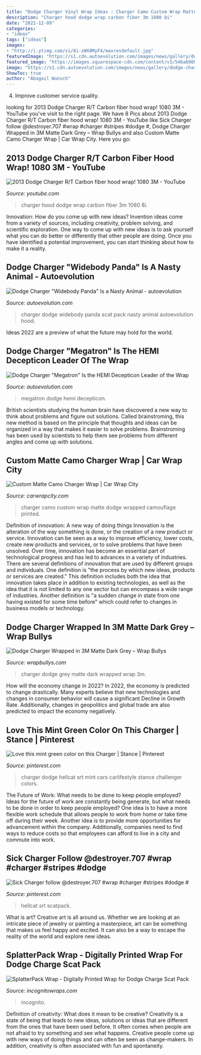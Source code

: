 ```yaml
---
title: "Dodge Charger Vinyl Wrap Ideas : Charger Camo Custom Wrap Matte Dodge Wrapped Camouflage Printed"
description: "Charger hood dodge wrap carbon fiber 3m 1080 8i"
date: "2022-12-09"
categories:
- "ideas"
tags: ["ideas"]
images:
- "http://i.ytimg.com/vi/8i-zWX8MyF4/maxresdefault.jpg"
featuredImage: "https://s1.cdn.autoevolution.com/images/news/gallery/dodge-charger-scat-pack-widebody-panda-is-a-nasty-animal_2.jpg"
featured_image: "https://images.squarespace-cdn.com/content/v1/546a6960e4b02520b106a456/1585680581568-5G6P9T5PZZC7OT8TG6P0/ke17ZwdGBToddI8pDm48kBsDkK9cu3_SyTZ--r1vF4IUqsxRUqqbr1mOJYKfIPR7LoDQ9mXPOjoJoqy81S2I8N_N4V1vUb5AoIIIbLZhVYwL8IeDg6_3B-BRuF4nNrNcQkVuAT7tdErd0wQFEGFSnIxXzMyEP4oFWls1viF_rYln_Op3STWfwmpMyWFh-6tmvFXjQW8TFEDgmWG5y_sj9A/SplatterPackWrap_YellowBlack_withCarbon_pass.jpg"
image: "https://s1.cdn.autoevolution.com/images/news/gallery/dodge-charger-megatron-is-the-hemi-decepticon-leader-of-the-wrap-universe_1.jpg"
ShowToc: true
author: "Abagail Wunsch"
---
```



4. Improve customer service quality.

	

		
looking for 2013 Dodge Charger R/T Carbon fiber hood wrap! 1080 3M - YouTube you've visit to the right page. We have 8 Pics about 2013 Dodge Charger R/T Carbon fiber hood wrap! 1080 3M - YouTube like Sick Charger follow @destroyer.707 #wrap #charger #stripes #dodge #, Dodge Charger Wrapped in 3M Matte Dark Grey – Wrap Bullys and also Custom Matte Camo Charger Wrap | Car Wrap City. Here you go:
		
    
## 2013 Dodge Charger R/T Carbon Fiber Hood Wrap! 1080 3M - YouTube

<img loading=lazy src="http://i.ytimg.com/vi/8i-zWX8MyF4/maxresdefault.jpg" onerror="this.onerror=null;this.src='https://tse1.mm.bing.net/th?id=OIP.Oyent3b64VG-OZcP1BL5lQHaEK&amp;pid=15.1';" alt="2013 Dodge Charger R/T Carbon fiber hood wrap! 1080 3M - YouTube">

_Source: youtube.com_

>charger hood dodge wrap carbon fiber 3m 1080 8i. 

	

Innovation: How do you come up with new ideas?
Invention ideas come from a variety of sources, including creativity, problem solving, and scientific exploration. One way to come up with new ideas is to ask yourself what you can do better or differently that other people are doing. Once you have identified a potential improvement, you can start thinking about how to make it a reality.

    
## Dodge Charger &quot;Widebody Panda&quot; Is A Nasty Animal - Autoevolution

<img loading=lazy src="https://s1.cdn.autoevolution.com/images/news/gallery/dodge-charger-scat-pack-widebody-panda-is-a-nasty-animal_2.jpg" onerror="this.onerror=null;this.src='https://tse4.mm.bing.net/th?id=OIP.zIyP5Ayjsw-ai7CYT81WMAHaE8&amp;pid=15.1';" alt="Dodge Charger &quot;Widebody Panda&quot; Is a Nasty Animal - autoevolution">

_Source: autoevolution.com_

>charger dodge widebody panda scat pack nasty animal autoevolution hood. 

	

Ideas 2022 are a preview of what the future may hold for the world.

    
## Dodge Charger &quot;Megatron&quot; Is The HEMI Decepticon Leader Of The Wrap

<img loading=lazy src="https://s1.cdn.autoevolution.com/images/news/gallery/dodge-charger-megatron-is-the-hemi-decepticon-leader-of-the-wrap-universe_1.jpg" onerror="this.onerror=null;this.src='https://tse4.mm.bing.net/th?id=OIP.CsKGn7_vXTSxlYmyLUVKeQHaJQ&amp;pid=15.1';" alt="Dodge Charger &quot;Megatron&quot; Is the HEMI Decepticon Leader of the Wrap">

_Source: autoevolution.com_

>megatron dodge hemi decepticon. 

	

British scientists studying the human brain have discovered a new way to think about problems and figure out solutions. Called brainstroming, this new method is based on the principle that thoughts and ideas can be organized in a way that makes it easier to solve problems. Brainstroming has been used by scientists to help them see problems from different angles and come up with solutions.

    
## Custom Matte Camo Charger Wrap | Car Wrap City

<img loading=lazy src="https://carwrapcity.com/sites/default/files/showroom-images/Dodge-Charger-Matte-Camo-Wrap-Detail.jpg" onerror="this.onerror=null;this.src='https://tse4.mm.bing.net/th?id=OIP.7WAQKrpkbw4mRCdxvGiGIwHaE9&amp;pid=15.1';" alt="Custom Matte Camo Charger Wrap | Car Wrap City">

_Source: carwrapcity.com_

>charger camo custom wrap matte dodge wrapped camouflage printed. 

	

Definition of innovation: A new way of doing things
Innovation is the alteration of the way something is done, or the creation of a new product or service. Innovation can be seen as a way to improve efficiency, lower costs, create new products and services, or to solve problems that have been unsolved. Over time, innovation has become an essential part of technological progress and has led to advances in a variety of industries.
There are several definitions of innovation that are used by different groups and individuals. One definition is "the process by which new ideas, products or services are created." This definition includes both the idea that innovation takes place in addition to existing technologies, as well as the idea that it is not limited to any one sector but can encompass a wide range of industries. Another definition is "a sudden change in state from one having existed for some time before" which could refer to changes in business models or technology.

    
## Dodge Charger Wrapped In 3M Matte Dark Grey – Wrap Bullys

<img loading=lazy src="https://wrapbullys.com/wp-content/uploads/2018/06/Dodge-Charger-Matte-Gray13-copy.jpg" onerror="this.onerror=null;this.src='https://tse1.mm.bing.net/th?id=OIP.ZxeXf6GxMqfqiV0WLbtf8wHaE7&amp;pid=15.1';" alt="Dodge Charger Wrapped in 3M Matte Dark Grey – Wrap Bullys">

_Source: wrapbullys.com_

>charger dodge grey matte dark wrapped wrap 3m. 

	

How will the economy change in 2022?
In 2022, the economy is predicted to change drastically. Many experts believe that new technologies and changes in consumer behavior will cause a significant Decline in Growth Rate. Additionally, changes in geopolitics and global trade are also predicted to impact the economy negatively.

    
## Love This Mint Green Color On This Charger | Stance | Pinterest

<img loading=lazy src="https://s-media-cache-ak0.pinimg.com/736x/b3/78/d7/b378d7ce2d415451ed6e7c89cec51a49.jpg" onerror="this.onerror=null;this.src='https://tse3.mm.bing.net/th?id=OIP.S5fNqqMX-hXSGd6Z1tkcrgHaHV&amp;pid=15.1';" alt="Love this mint green color on this Charger | Stance | Pinterest">

_Source: pinterest.com_

>charger dodge hellcat srt mint cars carlifestyle stance challenger colors. 

	

The Future of Work: What needs to be done to keep people employed?
Ideas for the future of work are constantly being generate, but what needs to be done in order to keep people employed? One idea is to have a more flexible work schedule that allows people to work from home or take time off during their week. Another idea is to provide more opportunities for advancement within the company. Additionally, companies need to find ways to reduce costs so that employees can afford to live in a city and commute into work.

    
## Sick Charger Follow @destroyer.707 #wrap #charger #stripes #dodge #

<img loading=lazy src="https://i.pinimg.com/736x/e1/e1/f9/e1e1f9df93fe83a25c6bf1aeac782151.jpg" onerror="this.onerror=null;this.src='https://tse3.mm.bing.net/th?id=OIP.ZRBUqQYhD9B-Io_-ExkMJAHaHa&amp;pid=15.1';" alt="Sick Charger follow @destroyer.707 #wrap #charger #stripes #dodge #">

_Source: pinterest.com_

>hellcat srt scatpack. 

	

What is art?
Creative art is all around us. Whether we are looking at an intricate piece of jewelry or painting a masterpiece, art can be something that makes us feel happy and excited. It can also be a way to escape the reality of the world and explore new ideas.

    
## SplatterPack Wrap - Digitally Printed Wrap For Dodge Charge Scat Pack

<img loading=lazy src="https://images.squarespace-cdn.com/content/v1/546a6960e4b02520b106a456/1585680581568-5G6P9T5PZZC7OT8TG6P0/ke17ZwdGBToddI8pDm48kBsDkK9cu3_SyTZ--r1vF4IUqsxRUqqbr1mOJYKfIPR7LoDQ9mXPOjoJoqy81S2I8N_N4V1vUb5AoIIIbLZhVYwL8IeDg6_3B-BRuF4nNrNcQkVuAT7tdErd0wQFEGFSnIxXzMyEP4oFWls1viF_rYln_Op3STWfwmpMyWFh-6tmvFXjQW8TFEDgmWG5y_sj9A/SplatterPackWrap_YellowBlack_withCarbon_pass.jpg" onerror="this.onerror=null;this.src='https://tse3.mm.bing.net/th?id=OIP.KZVOT_a5xr4JtNyiZnofaQHaC7&amp;pid=15.1';" alt="SplatterPack Wrap - Digitally Printed Wrap for Dodge Charge Scat Pack">

_Source: incognitowraps.com_

>incognito. 

	

Definition of creativity: What does it mean to be creative?
Creativity is a state of being that leads to new ideas, solutions or ideas that are different from the ones that have been used before. It often comes when people are not afraid to try something and see what happens. Creative people come up with new ways of doing things and can often be seen as change-makers. In addition, creativity is often associated with fun and spontaneity.

